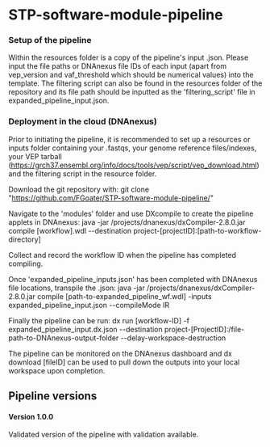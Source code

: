 # STP-software-module-pipeline

<h3>Setup of the pipeline</h3>

Within the resources folder is a copy of the pipeline's input .json. Please input the file paths or DNAnexus file IDs of each input (apart from vep_version and vaf_threshold which should be numerical values) into the template. The filtering script can also be found in the resources folder of the repository and its file path should be inputted as the 'filtering_script' file in expanded_pipeline_input.json. 

<h3>Deployment in the cloud (DNAnexus)</h3>

Prior to initiating the pipeline, it is recommended to set up a resources or inputs folder containing your .fastqs, your genome reference files/indexes, your VEP tarball (https://grch37.ensembl.org/info/docs/tools/vep/script/vep_download.html) and the filtering script in the resource folder. 

Download the git repository with:
    git clone "https://github.com/FGoater/STP-software-module-pipeline/"

Navigate to the 'modules' folder and use DXcompile to create the pipeline applets in DNAnexus:
    java -jar /projects/dnanexus/dxCompiler-2.8.0.jar compile [workflow].wdl --destination project-[projectID]:[path-to-workflow-directory]

Collect and record the workflow ID when the pipeline has completed compiling.

Once 'expanded_pipeline_inputs.json' has been completed with DNAnexus file locations, transpile the .json:
    java -jar  /projects/dnanexus/dxCompiler-2.8.0.jar compile [path-to-expanded_pipeline_wf.wdl] -inputs expanded_pipeline_input.json --compileMode IR

Finally the pipeline can be run:
    dx run [workflow-ID] -f expanded_pipeline_input.dx.json --destination project-[ProjectID]:/file-path-to-DNAnexus-output-folder --delay-workspace-destruction

The pipeline can be monitored on the DNAnexus dashboard and dx download [fileID] can be used to pull down the outputs into your local workspace upon completion. 

<h2>Pipeline versions</h2>
<h4>Version 1.0.0 </h4>
Validated version of the pipeline with validation available. 
